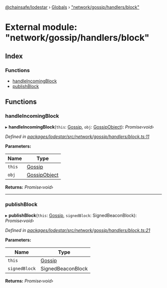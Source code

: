 [@chainsafe/lodestar](../README.md) › [Globals](../globals.md) › ["network/gossip/handlers/block"](_network_gossip_handlers_block_.md)

# External module: "network/gossip/handlers/block"

## Index

### Functions

* [handleIncomingBlock](_network_gossip_handlers_block_.md#handleincomingblock)
* [publishBlock](_network_gossip_handlers_block_.md#publishblock)

## Functions

###  handleIncomingBlock

▸ **handleIncomingBlock**(`this`: [Gossip](../classes/_network_gossip_gossip_.gossip.md), `obj`: [GossipObject](_network_gossip_interface_.md#gossipobject)): *Promise‹void›*

*Defined in [packages/lodestar/src/network/gossip/handlers/block.ts:11](https://github.com/ChainSafe/lodestar/blob/9787fff37/packages/lodestar/src/network/gossip/handlers/block.ts#L11)*

**Parameters:**

Name | Type |
------ | ------ |
`this` | [Gossip](../classes/_network_gossip_gossip_.gossip.md) |
`obj` | [GossipObject](_network_gossip_interface_.md#gossipobject) |

**Returns:** *Promise‹void›*

___

###  publishBlock

▸ **publishBlock**(`this`: [Gossip](../classes/_network_gossip_gossip_.gossip.md), `signedBlock`: SignedBeaconBlock): *Promise‹void›*

*Defined in [packages/lodestar/src/network/gossip/handlers/block.ts:21](https://github.com/ChainSafe/lodestar/blob/9787fff37/packages/lodestar/src/network/gossip/handlers/block.ts#L21)*

**Parameters:**

Name | Type |
------ | ------ |
`this` | [Gossip](../classes/_network_gossip_gossip_.gossip.md) |
`signedBlock` | SignedBeaconBlock |

**Returns:** *Promise‹void›*
